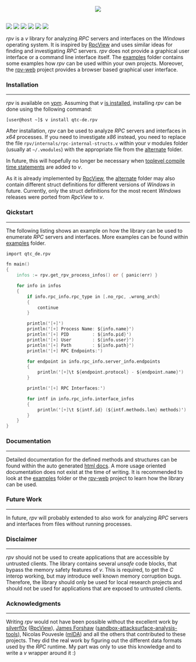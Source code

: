 <div align="center">
  <img src="https://github.com/user-attachments/assets/be814b15-8485-412e-a3a5-fa0989865bd7"/>
</div>
<br/>

[![](https://github.com/qtc-de/rpv/actions/workflows/build-examples.yml/badge.svg?branch=main)](https://github.com/qtc-de/rpv/actions/workflows/build-examples.yml)
[![](https://github.com/qtc-de/rpv/actions/workflows/build-examples.yml/badge.svg?branch=dev)](https://github.com/qtc-de/rpv/actions/workflows/build-examples.yml)
[![](https://img.shields.io/badge/version-1.3.1-blue)](https://github.com/qtc-de/rpv/releases)
[![](https://img.shields.io/badge/programming%20language-v-blue)](https://vlang.io/)
[![](https://img.shields.io/badge/license-GPL%20v3.0-blue)](https://github.com/qtc-de/rpv/blob/master/LICENSE)
[![](https://img.shields.io/badge/docs-fa6b05)](https://qtc-de.github.io/rpv)

*rpv* is a *v* library for analyzing *RPC* servers and interfaces
on the *Windows* operating system. It is inspired by [RpcView](https://www.rpcview.org/)
and uses similar ideas for finding and investigating *RPC* servers.
*rpv* does not provide a graphical user interface or a command line
interface itself. The [examples](/examples) folder contains some
examples how *rpv* can be used within your own projects. Moreover,
the [rpv-web](https://github.com/qtc-de/rpv-web) project provides
a browser based graphical user interface.


### Installation

----

*rpv* is available on [vpm](https://vpm.vlang.io/packages/qtc.rpv).
Assuming that *v* [is installed](https://github.com/vlang/v#installing-v-from-source),
installing *rpv* can be done using the following command:

```console
[user@host ~]$ v install qtc-de.rpv
```

After installation, *rpv* can be used to analyze *RPC* servers and
interfaces in *x64* processes. If you need to investigate *x86* instead,
you need to replace the file `rpv/internals/rpc-internal-structs.v` within
your *v* modules folder (usually at `~/.vmodules`) with the appropriate
file from the [alternate](/alternate) folder.

In future, this will hopefully no longer be necessary when [toplevel
compile time statements](https://github.com/vlang/v/discussions/18670)
are added to *v*.

As it is already implemented by [RpcView](https://github.com/silverf0x/RpcView),
the [alternate](/alternate) folder may also contain different struct
definitions for different versions of *Windows* in future. Currently,
only the struct definitions for the most recent *Windows* releases were
ported from *RpcView* to *v*.


### Qickstart

----

The following listing shows an example on how the library can be used to
enumerate *RPC* servers and interfaces. More examples can be found within
[examples](/examples) folder.

```v
import qtc_de.rpv

fn main()
{
    infos := rpv.get_rpv_process_infos() or { panic(err) }

    for info in infos
    {
        if info.rpc_info.rpc_type in [.no_rpc, .wrong_arch]
        {
            continue
        }

        println('[+]')
        println('[+] Process Name: ${info.name}')
        println('[+] PID         : ${info.pid}')
        println('[+] User        : ${info.user}')
        println('[+] Path        : ${info.path}')
        println('[+] RPC Endpoints:')

        for endpoint in info.rpc_info.server_info.endpoints
        {
            println('[+]\t ${endpoint.protocol} - ${endpoint.name}')
        }

        println('[+] RPC Interfaces:')

        for intf in info.rpc_info.interface_infos
        {
            println('[+]\t ${intf.id} (${intf.methods.len} methods)')
        }
    }
}
```


### Documentation

----

Detailed documentation for the defined methods and structures can be
found within the auto generated [html docs](https://qtc-de.github.io/rpv/).
A more usage oriented documentation does not exist at the time of
writing. It is recommended to look at the [examples](/examples) folder
or the [rpv-web](https://github.com/qtc-de/rpv-web) project to learn
how the library can be used.


### Future Work

----

In future, *rpv* will probably extended to also work for analyzing *RPC*
servers and interfaces from files without running processes.


### Disclaimer

----

*rpv* should not be used to create applications that are accessible by untrusted clients.
The library contains several *unsafe* code blocks, that bypass the memory safety features
of *v*. This is required, to get the *C* interop working, but may introduce well known
memory corruption bugs. Therefore, the library should only be used for local research
projects and should not be used for applications that are exposed to untrusted clients.


### Acknowledgments

----

Writing *rpv* would not have been possible without the excellent work
by [silverf0x](https://github.com/silverf0x) ([RpcView](https://github.com/silverf0x/RpcView)),
[James Forshaw](https://twitter.com/tiraniddo) ([sandbox-attacksurface-analysis-tools](https://github.com/googleprojectzero/sandbox-attacksurface-analysis-tools)),
Nicolas Pouvesle ([mIDA](https://github.com/tenable/mIDA)) and all the
others that contributed to these projects. They did the real work by
figuring out the different data formats used by the *RPC* runtime. My
part was only to use this knowledge and to write a *v* wrapper around
it :)
